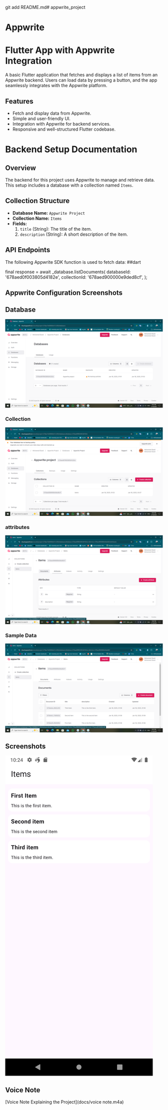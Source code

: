 git add README.md# appwrite_project
# Appwrite
# Flutter App with Appwrite Integration

A basic Flutter application that fetches and displays a list of items from an Appwrite backend. Users can load data by pressing a button, and the app seamlessly integrates with the Appwrite platform.


## Features
- Fetch and display data from Appwrite.
- Simple and user-friendly UI.
- Integration with Appwrite for backend services.
- Responsive and well-structured Flutter codebase.


# Backend Setup Documentation

## Overview
The backend for this project uses Appwrite to manage and retrieve data. This setup includes a database with a collection named `Items`.

## Collection Structure
- **Database Name:** `Appwrite Project`
- **Collection Name:** `Items`
- **Fields:**
    1. `title` (String): The title of the item.
    2. `description` (String): A short description of the item.

## API Endpoints
The following Appwrite SDK function is used to fetch data:
##dart

final response = await _database.listDocuments(
databaseId: '678aed0f003805d4182e',
collectionId: '678aed900000e9ded8cf',
);

## Appwrite Configuration Screenshots

## Database
![Appwrite project](docs/databases.png)

### Collection
![Items](docs/collections.png)

### attributes
![title and description](docs/attributes.png)

### Sample Data
![3 sample items](docs/documents.png)


## Screenshots
![Home Screen](docs/home_screen.png)



## Voice Note
[Voice Note Explaining the Project](docs/voice note.m4a)


